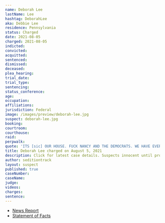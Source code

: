 ```yaml
---
name: Deborah Lee
lastName: Lee
hashtag: DeborahLee
aka: Debbie Lee
residence: Pennsylvania
status: Charged
date: 2021-08-05
charged: 2021-08-05
indicted:
convicted:
acquitted:
sentenced:
dismissed:
deceased:
plea_hearing:
trial_date:
trial_type:
sentencing:
status_conference:
age:
occupation:
affiliations:
jurisdiction: Federal
image: /images/preview/deborah-lee.jpg
suspect: deborah-lee.jpg
booking:
courtroom:
courthouse:
raid:
perpwalk:
quote: 'ITS [sic] OUR HOUSE. FUCK NANCY AND THE DEMOCRATS. WE HAVE EVERY RIGHT TO OCCUPY OUR CAPITAL!! [sic]'
title: Deborah Lee charged on August 5, 2021
description: Click for latest case details. Suspects innocent until proven guilty.
author: seditiontrack
layout: suspect
published: true
caseNumber: 
caseName:
judge:
videos:
charges:
sentence:
---
```

- [News Report](https://www.ydr.com/story/news/2021/02/01/pennsylvania-residents-among-those-arrested-u-s-capitol-insurrection/4331778001/)
- [Statement of Facts](https://www.justice.gov/usao-dc/case-multi-defendant/file/1431176/download)
